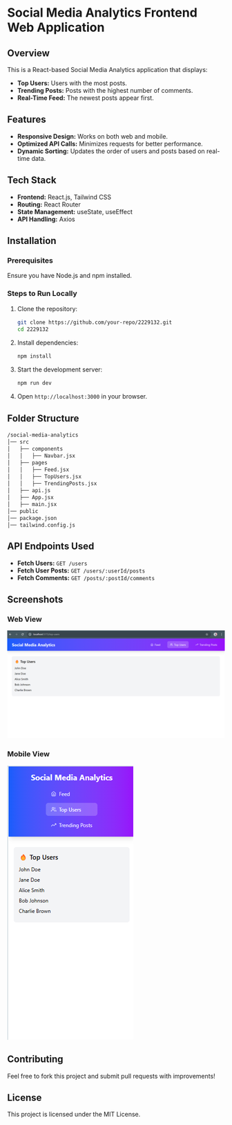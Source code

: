 # Social Media Analytics Frontend Web Application

## Overview
This is a React-based Social Media Analytics application that displays:
- **Top Users:** Users with the most posts.
- **Trending Posts:** Posts with the highest number of comments.
- **Real-Time Feed:** The newest posts appear first.

## Features
- **Responsive Design:** Works on both web and mobile.
- **Optimized API Calls:** Minimizes requests for better performance.
- **Dynamic Sorting:** Updates the order of users and posts based on real-time data.

## Tech Stack
- **Frontend:** React.js, Tailwind CSS
- **Routing:** React Router
- **State Management:** useState, useEffect
- **API Handling:** Axios

## Installation

### Prerequisites
Ensure you have Node.js and npm installed.

### Steps to Run Locally
1. Clone the repository:
   ```sh
   git clone https://github.com/your-repo/2229132.git
   cd 2229132
   ```
2. Install dependencies:
   ```sh
   npm install
   ```
3. Start the development server:
   ```sh
   npm run dev
   ```
4. Open `http://localhost:3000` in your browser.

## Folder Structure
```
/social-media-analytics
│── src
│   ├── components
│   │   ├── Navbar.jsx
│   ├── pages
│   │   ├── Feed.jsx
│   │   ├── TopUsers.jsx
│   │   ├── TrendingPosts.jsx
│   ├── api.js
│   ├── App.jsx
│   ├── main.jsx
│── public
│── package.json
│── tailwind.config.js
```

## API Endpoints Used
- **Fetch Users:** `GET /users`
- **Fetch User Posts:** `GET /users/:userId/posts`
- **Fetch Comments:** `GET /posts/:postId/comments`

## Screenshots
### Web View
![Web View](Screenshot/webview.png)


### Mobile View
![Mobile View](Screenshot/mobileview.png)

## Contributing
Feel free to fork this project and submit pull requests with improvements!

## License
This project is licensed under the MIT License.

